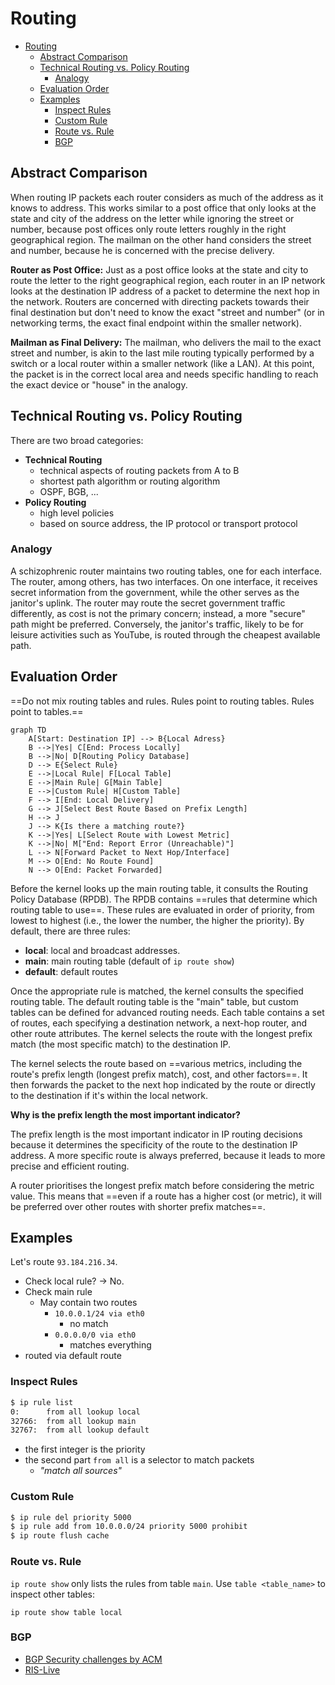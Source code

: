 # Routing

- [Routing](#routing)
  - [Abstract Comparison](#abstract-comparison)
  - [Technical Routing vs. Policy Routing](#technical-routing-vs-policy-routing)
    - [Analogy](#analogy)
  - [Evaluation Order](#evaluation-order)
  - [Examples](#examples)
    - [Inspect Rules](#inspect-rules)
    - [Custom Rule](#custom-rule)
    - [Route vs. Rule](#route-vs-rule)
    - [BGP](#bgp)

## Abstract Comparison

When routing IP packets each router considers as much of the address as  it knows to address. This works similar to a post office that only looks at the state and city of the address on the letter while ignoring the  street or number, because post offices only route letters roughly in the right geographical region. The mailman on the other hand considers the  street and number, because he is concerned with the precise delivery.

**Router as Post Office:** Just as a post office looks at the state and city to route the letter to the right geographical region, each router in an IP network looks at the destination IP address of a packet to determine the next hop in the network. Routers are concerned with directing packets towards their final destination but don't need to know the exact "street and number" (or in networking terms, the exact final endpoint within the smaller network).

**Mailman as Final Delivery:** The mailman, who delivers the mail to the exact street and number, is akin to the last mile routing typically performed by a switch or a local router within a smaller network (like a LAN). At this point, the packet is in the correct local area and needs specific handling to reach the exact device or "house" in the analogy.

## Technical Routing vs. Policy Routing

There are two broad categories:

- **Technical Routing**
  - technical aspects of routing packets from A to B
  - shortest path algorithm or routing algorithm
  - OSPF, BGB, ...
- **Policy Routing**
  - high level policies
  - based on source address, the IP protocol or transport protocol

### Analogy

A schizophrenic router maintains two routing tables, one for each interface. The router, among others, has two interfaces. On one interface, it receives secret information from the government, while the other serves as the janitor's uplink. The router may route the secret government traffic differently, as cost is not the primary concern; instead, a more "secure" path might be preferred. Conversely, the janitor's traffic, likely to be for leisure activities such as YouTube, is routed through the cheapest available path.

## Evaluation Order

==Do not mix routing tables and rules. Rules point to routing tables. Rules point to tables.==

```mermaid
graph TD
    A[Start: Destination IP] --> B{Local Adress}
    B -->|Yes| C[End: Process Locally]
    B -->|No| D[Routing Policy Database]
    D --> E{Select Rule}
    E -->|Local Rule| F[Local Table]
    E -->|Main Rule| G[Main Table]
    E -->|Custom Rule| H[Custom Table]
    F --> I[End: Local Delivery]
    G --> J[Select Best Route Based on Prefix Length]
    H --> J
    J --> K{Is there a matching route?}
    K -->|Yes| L[Select Route with Lowest Metric]
    K -->|No| M["End: Report Error (Unreachable)"]
    L --> N[Forward Packet to Next Hop/Interface]
    M --> O[End: No Route Found]
    N --> O[End: Packet Forwarded]
```

Before the kernel looks up the main routing table, it consults the  Routing Policy Database (RPDB). The RPDB contains ==rules that determine  which routing table to use==. These rules are evaluated in order of  priority, from lowest to highest (i.e., the lower the number, the higher the priority). By default, there are three rules:

- **local**: local and broadcast addresses.
- **main**: main routing table (default of `ip route show`)
- **default**: default routes

Once the appropriate rule is matched, the kernel consults the specified routing table. The default routing table is the "main" table, but  custom tables can be defined for advanced routing needs. Each table  contains a set of routes, each specifying a destination network, a  next-hop router, and other route attributes. The kernel selects the  route with the longest prefix match (the most specific match) to the  destination IP.

The kernel selects the route based on ==various metrics, including the  route's prefix length (longest prefix match), cost, and other factors==.  It then forwards the packet to the next hop indicated by the route or  directly to the destination if it's within the local network.

**Why is the prefix length the most important indicator?**

The prefix length is the most important indicator in IP routing  decisions because it determines the specificity of the route to the  destination IP address. A more specific route is always preferred, because it leads to more precise and efficient routing.

A router prioritises the longest prefix match before considering the metric  value. This means that ==even if a route has a higher cost (or metric), it will be preferred over other routes with shorter prefix matches==.

## Examples

Let's route `93.184.216.34`.

- Check local rule? -> No.
- Check main rule
  - May contain two routes
    - `10.0.0.1/24 via eth0`
      - no match
    - `0.0.0.0/0 via eth0`
      - matches everything
- routed via default route

### Inspect Rules

```bash
$ ip rule list
0:      from all lookup local
32766:  from all lookup main
32767:  from all lookup default
```

- the first integer is the priority
- the second part `from all` is a selector to match packets
  - _"match all sources"_

### Custom Rule

```bash
$ ip rule del priority 5000
$ ip rule add from 10.0.0.0/24 priority 5000 prohibit
$ ip route flush cache
```

### Route vs. Rule

`ip route show` only lists the rules from table `main`. Use `table <table_name>` to inspect other tables:

`ip route show table local`

### BGP

- [BGP Security challenges by ACM](https://dl.acm.org/doi/pdf/10.1145/2668152.2668966)
- [RIS-Live](https://ris-live.ripe.net)
